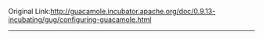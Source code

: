 Original Link:http://guacamole.incubator.apache.org/doc/0.9.13-incubating/gug/configuring-guacamole.html

---

